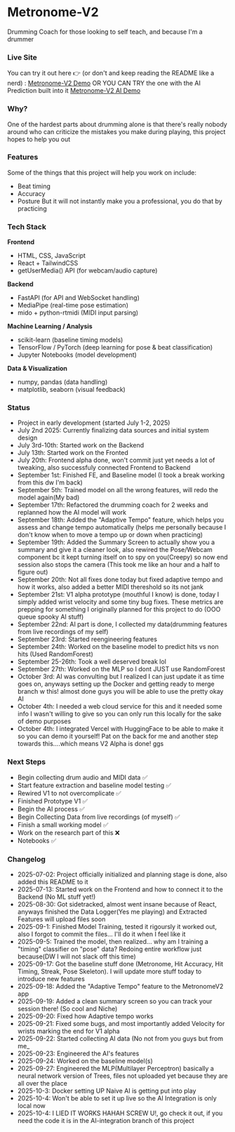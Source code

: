 # Metronome-V2
Drumming Coach for those looking to self teach, and because I'm a drummer

### Live Site
You can try it out here 👉 (or don't and keep reading the README like a nerd) : [Metronome-V2 Demo](https://metronome-v2.vercel.app/) OR YOU CAN TRY the one with the AI Prediction built into it [Metronome-V2 AI Demo](https://metronome-v2-git-ai-integration-nevthedev0s-projects.vercel.app/)



### Why?
One of the hardest parts about drumming alone is that there's really nobody around who can criticize the mistakes you make during playing, this project hopes to help you out

### Features
Some of the things that this project will help you work on include:
- Beat timing
- Accuracy
- Posture
But it will not instantly make you a professional, you do that by practicing

### Tech Stack
**Frontend**  
- HTML, CSS, JavaScript  
- React + TailwindCSS  
- getUserMedia() API (for webcam/audio capture)

**Backend**  
- FastAPI (for API and WebSocket handling)  
- MediaPipe (real-time pose estimation)  
- mido + python-rtmidi (MIDI input parsing)

**Machine Learning / Analysis**  
- scikit-learn (baseline timing models)  
- TensorFlow / PyTorch (deep learning for pose & beat classification)  
- Jupyter Notebooks (model development)

**Data & Visualization**  
- numpy, pandas (data handling)  
- matplotlib, seaborn (visual feedback)

### Status
- Project in early development (started July 1-2, 2025)
- July 2nd 2025: Currently finalizing data sources and initial system design
- July 3rd-10th: Started work on the Backend
- July 13th: Started work on the Fronted
- July 20th: Frontend alpha done, won't commit just yet needs a lot of tweaking, also successfuly connected Frontend to Backend
- September 1st: Finished FE, and Baseline model (I took a break working from this dw I'm back)
- September 5th: Trained model on all the wrong features, will redo the model again(My bad)
- September 17th: Refactored the drumming coach for 2 weeks and replanned how the AI model will work
- September 18th: Added the "Adaptive Tempo" feature, which helps you assess and change tempo automatically (helps me personally because I don't know when to move a tempo up or down when practicing)
- September 19th: Added the Summary Screen to actually show you a summary and give it a cleaner look, also rewired the Pose/Webcam component bc it kept turning itself on to spy on you(Creepy) so now end session also stops the camera (This took me like an hour and a half to figure out)
- September 20th: Not all fixes done today but fixed adaptive tempo and how it works, also added a better MIDI thereshold so its not jank
- September 21st: V1 alpha prototype (mouthful I know) is done, today I simply added wrist velocity and some tiny bug fixes. These metrics are prepping for something I originally planned for this project to do (OOO queue spooky AI stuff)
- September 22nd: AI part is done, I collected my data(drumming features from live recordings of my self)
- September 23rd: Started reengineering features
- September 24th: Worked on the baseline model to predict hits vs non hits (Used RandomForest)
- September 25-26th: Took a well deserved break lol
- September 27th: Worked on the MLP so I dont JUST use RandomForest
- October 3rd: AI was convulting but I realized I can just update it as time goes on, anyways setting up the Docker and getting ready to merge branch w this! almost done guys you will be able to use the pretty okay AI
- October 4th: I needed a web cloud service for this and it needed some info I wasn't willing to give so you can only run this locally for the sake of demo purposes
- October 4th: I integrated Vercel with HuggingFace to be able to make it so you can demo it yourself! Pat on the back for me and another step towards this....which means V2 Alpha is done! ggs

### Next Steps
- Begin collecting drum audio and MIDI data ✅
- Start feature extraction and baseline model testing ✅
- Rewired V1 to not overcomplicate ✅
- Finished Prototype V1 ✅
- Begin the AI process ✅
- Begin Collecting Data from live recordings (of myself) ✅
- Finish a small working model ✅
- Work on the research part of this ❌
- Notebooks ✅




### Changelog
- 2025-07-02: Project officially initialized and planning stage is done, also added this README to it
- 2025-07-13: Started work on the Frontend and how to connect it to the Backend (No ML stuff yet!)
- 2025-08-30: Got sidetracked, almost went insane because of React, anyways finished the Data Logger(Yes me playing) and Extracted Features will upload files soon
- 2025-09-1: Finished Model Training, tested it rigoursly it worked out, also I forgot to commit the files... I'll do it when I feel like it
- 2025-09-5: Trained the model, then realized... why am I training a "timing" classifier on "pose" data? Redoing entire workflow just because(DW I will not slack off this time)
- 2025-09-17: Got the baseline stuff done (Metronome, Hit Accuracy, Hit Timing, Streak, Pose Skeleton). I will update more stuff today to introduce new features
- 2025-09-18: Added the "Adaptive Tempo" feature to the MetronomeV2 app
- 2025-09-19: Added a clean summary screen so you can track your session there! (So cool and Niche)
- 2025-09-20: Fixed how Adaptive tempo works
- 2025-09-21: Fixed some bugs, and most importantly added Velocity for wrists marking the end for V1 alpha
- 2025-09-22: Started collecting AI data (No not from you guys but from me_
- 2025-09-23: Engineered the AI's features
- 2025-09-24: Worked on the baseline model(s)
- 2025-09-27: Engineered the MLP(Multilayer Perceptron) basically a neural network version of Trees, files not uploaded yet because they are all over the place
- 2025-10-3: Docker setting UP Naive AI is getting put into play
- 2025-10-4: Won't be able to set it up live so the AI Integration is only local now
- 2025-10-4: I LIED IT WORKS HAHAH SCREW U!, go check it out, if you need the code it is in the AI-integration branch of this project

